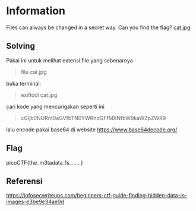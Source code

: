 # Information

Files can always be changed in a secret way. Can you find the flag? [cat.jpg](https://mercury.picoctf.net/static/b4d62f6e431dc8e563309ea8c33a06b3/cat.jpg)

## Solving
Pakai ini untuk melihat extensi file yang sebenarnya
>file cat.jpg

buka terminal:
>exiftool cat.jpg

cari kode yang mencurigakan seperti ini
>cGljb0NURnt0aGVfbTN0YWRhdGFfMXNfbW9kaWZpZWR9

lalu encode pakai base64 di website
https://www.base64decode.org/
## Flag
picoCTF{the_m3tadata_1s_......}
## Referensi
https://infosecwriteups.com/beginners-ctf-guide-finding-hidden-data-in-images-e3be9e34ae0d